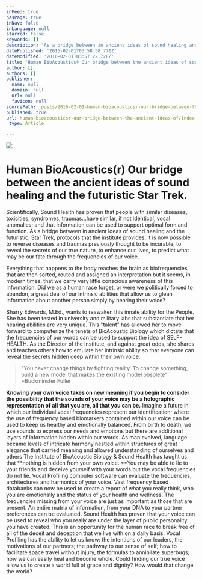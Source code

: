 ```yaml
---
inFeed: true
hasPage: true
inNav: false
inLanguage: null
starred: false
keywords: []
description: 'As a bridge between in ancient ideas of sound healing and the futuristic, Star Trek, protocols that the institute provides, it is now possible to reverse diseases and traumas previously thought to be incurable, to reveal the secrets of our true nature, to enhance our lives, to predict what may be our fate through the frequencies of our voice'
datePublished: '2016-02-01T03:58:58.771Z'
dateModified: '2016-02-01T03:57:22.728Z'
title: "Human BioAcoustics® Our bridge between the ancient ideas of sound healing and the futuristic Star Trek.\_"
author: []
authors: []
publisher:
  name: null
  domain: null
  url: null
  favicon: null
sourcePath: _posts/2016-02-01-human-bioacousticsr-our-bridge-between-the-ancient-ideas-of.md
published: true
url: human-bioacousticsr-our-bridge-between-the-ancient-ideas-of/index.html
_type: Article

---
```

![](https://the-grid-user-content.s3-us-west-2.amazonaws.com/65dc2829-4197-4b79-b42c-48b288c7b89b.jpg)

# Human BioAcoustics(r) Our bridge between the ancient ideas of sound healing and the futuristic Star Trek. 

Scientifically, Sound Health has proven that people with similar diseases, toxicities,
syndromes, traumas...have similar, if not identical, vocal anomalies; and that information
can be used to support optimal form and function.
As a bridge between in ancient ideas of sound healing and the futuristic, Star Trek,
protocols that the institute provides, it is now possible to reverse diseases and traumas
previously thought to be incurable, to reveal the secrets of our true nature, to enhance
our lives, to predict what may be our fate through the frequencies of our voice. 

Everything that happens to the body reaches the brain as biofrequencies that are then
sorted, routed and assigned an interpretation but it seems, in modern times, that we
carry very little conscious awareness of this information. Did we as a human race forget,
or were we politically forced to abandon, a great deal of our intrinsic abilities that allow
us to glean information about another person simply by hearing their voice? 

Sharry Edwards, M.Ed., wants to reawaken this innate ability for the People. She has
been tested in university and military labs that substantiate that her hearing abilities are
very unique. This "talent" has allowed her to move forward to computerize the tenets
of BioAcoustic Biology which dictate that the frequencies of our words can be used to
support the idea of SELF-HEALTH. As the Director of the Institute, and against great odds, she shares and
teaches others how to emulate her intrinsic ability so that everyone can reveal the secrets
hidden deep within their own voice. 
> 
> "You never change things by fighting reality.
> To change something, build a new model that makes the existing model obsolete" ~Buckminster Fuller 

**Knowing your own voice takes on new meaning if you begin to consider the possibility
that the sounds of your voice may be a holographic representation of all that you are, all
that you can be.** Imagine a future in which our individual vocal frequencies represent
our identification; where the use of frequency based biomarkers contained within our
voice can be used to keep us healthy and emotionally balanced.
From birth to death, we use sounds to express our needs and emotions but there are
additional layers of information hidden within our words. As man evolved, language
became levels of intricate harmony nestled within structures of great elegance that carried
meaning and allowed understanding of ourselves and others
The Institute of BioAcoustic Biology & Sound Health has taught us that **nothing is hidden
from your own voice. **You may be able to lie to your friends and deceive yourself with
your words but the vocal frequencies do not lie. Vocal Profiling computer software can
evaluate the frequencies, architectures and harmonics of your voice. Vast frequency
based databanks can now be used to create a report of what you really think, who you
are emotionally and the status of your health and wellness. The frequencies missing from
your voice are just as important as those that are present. An entire matrix of
information, from your DNA to your partner preferences can be evaluated.
Sound Health has proven that your voice can be used to reveal who you really are under
the layer of public personality you have created. This is an opportunity for the human
race to break free of all of the deceit and deception that we live with on a daily basis.
Vocal Profiling has the ability to let us know: the intentions of our leaders, the
motivations of our partners; the pathway to our sense of self; how to facilitate space
travel without injury, the formulas to annihilate superbugs; how we can easily heal and
become whole. Could finding our true voice allow us to create a world full of grace and
dignity? How would that change the world?